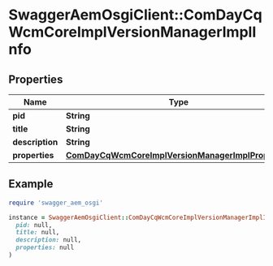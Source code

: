 # SwaggerAemOsgiClient::ComDayCqWcmCoreImplVersionManagerImplInfo

## Properties

| Name | Type | Description | Notes |
| ---- | ---- | ----------- | ----- |
| **pid** | **String** |  | [optional] |
| **title** | **String** |  | [optional] |
| **description** | **String** |  | [optional] |
| **properties** | [**ComDayCqWcmCoreImplVersionManagerImplProperties**](ComDayCqWcmCoreImplVersionManagerImplProperties.md) |  | [optional] |

## Example

```ruby
require 'swagger_aem_osgi'

instance = SwaggerAemOsgiClient::ComDayCqWcmCoreImplVersionManagerImplInfo.new(
  pid: null,
  title: null,
  description: null,
  properties: null
)
```

